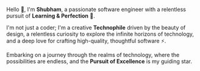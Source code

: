 Hello 👋, I'm **Shubham**, a passionate software engineer with a relentless pursuit of **Learning & Perfection** 🧐.

I'm not just a coder; I'm a creative **Technophile** driven by the beauty of design, a relentless curiosity to explore the infinite horizons of technology, and a deep love for crafting high-quality, thoughtful software ⚡.

Embarking on a journey through the realms of technology, where the possibilities are endless, and the **Pursuit of Excellence** is my guiding star.
